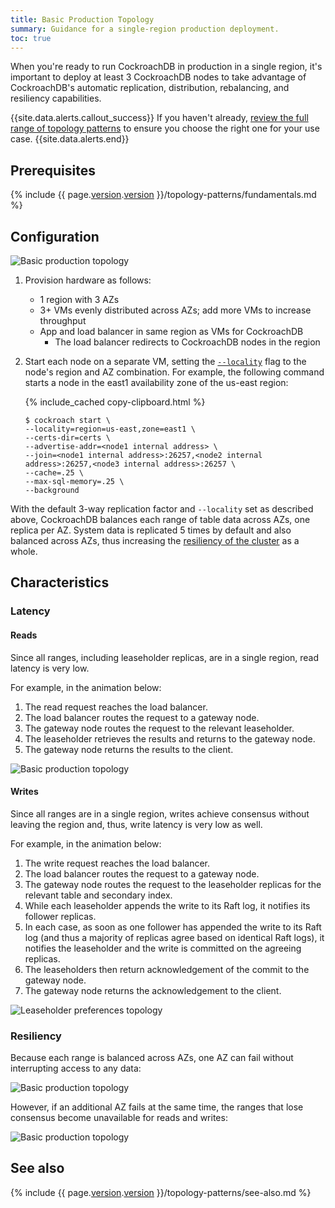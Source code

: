 ```yaml
---
title: Basic Production Topology
summary: Guidance for a single-region production deployment.
toc: true
---
```


When you're ready to run CockroachDB in production in a single region, it's important to deploy at least 3 CockroachDB nodes to take advantage of CockroachDB's automatic replication, distribution, rebalancing, and resiliency capabilities.  

{{site.data.alerts.callout_success}}
If you haven't already, [review the full range of topology patterns](topology-patterns.html) to ensure you choose the right one for your use case.
{{site.data.alerts.end}}

## Prerequisites

{% include {{ page.[version](cluster-settings.html#setting-version).[version](cluster-settings.html#setting-version) }}/topology-patterns/fundamentals.md %}

## Configuration

<img src="{{ 'images/v21.1/topology-patterns/topology_basic_production1.png' | relative_url }}" alt="Basic production topology" style="max-width:100%" />

1. Provision hardware as follows:
    - 1 region with 3 AZs
    - 3+ VMs evenly distributed across AZs; add more VMs to increase throughput
    - App and load balancer in same region as VMs for CockroachDB
        - The load balancer redirects to CockroachDB nodes in the region

2. Start each node on a separate VM, setting the [`--locality`](cockroach-start.html#locality) flag to the node's region and AZ combination. For example, the following command starts a node in the east1 availability zone of the us-east region:

    {% include_cached copy-clipboard.html %}
    ~~~ shell
    $ cockroach start \
    --locality=region=us-east,zone=east1 \
    --certs-dir=certs \
    --advertise-addr=<node1 internal address> \
    --join=<node1 internal address>:26257,<node2 internal address>:26257,<node3 internal address>:26257 \        
    --cache=.25 \
    --max-sql-memory=.25 \
    --background
    ~~~

With the default 3-way replication factor and `--locality` set as described above, CockroachDB balances each range of table data across AZs, one replica per AZ. System data is replicated 5 times by default and also balanced across AZs, thus increasing the [resiliency of the cluster](configure-replication-zones.html#create-a-replication-zone-for-a-system-range) as a whole.

## Characteristics

### Latency

#### Reads

Since all ranges, including leaseholder replicas, are in a single region, read latency is very low.

For example, in the animation below:

1. The read request reaches the load balancer.
2. The load balancer routes the request to a gateway node.
3. The gateway node routes the request to the relevant leaseholder.
4. The leaseholder retrieves the results and returns to the gateway node.
5. The gateway node returns the results to the client.

<img src="{{ 'images/v21.1/topology-patterns/topology_basic_production_reads.png' | relative_url }}" alt="Basic production topology" style="max-width:100%" />

#### Writes

Since all ranges are in a single region, writes achieve consensus without leaving the region and, thus, write latency is very low as well.

For example, in the animation below:

1. The write request reaches the load balancer.
2. The load balancer routes the request to a gateway node.
3. The gateway node routes the request to the leaseholder replicas for the relevant table and secondary index.
4. While each leaseholder appends the write to its Raft log, it notifies its follower replicas.
5. In each case, as soon as one follower has appended the write to its Raft log (and thus a majority of replicas agree based on identical Raft logs), it notifies the leaseholder and the write is committed on the agreeing replicas.
6. The leaseholders then return acknowledgement of the commit to the gateway node.
7. The gateway node returns the acknowledgement to the client.

<img src="{{ 'images/v21.1/topology-patterns/topology_basic_production_writes.gif' | relative_url }}" alt="Leaseholder preferences topology" style="max-width:100%" />

### Resiliency

Because each range is balanced across AZs, one AZ can fail without interrupting access to any data:

<img src="{{ 'images/v21.1/topology-patterns/topology_basic_production_resiliency1.png' | relative_url }}" alt="Basic production topology" style="max-width:100%" />

However, if an additional AZ fails at the same time, the ranges that lose consensus become unavailable for reads and writes:

<img src="{{ 'images/v21.1/topology-patterns/topology_basic_production_resiliency2.png' | relative_url }}" alt="Basic production topology" style="max-width:100%" />

## See also

{% include {{ page.[version](cluster-settings.html#setting-version).[version](cluster-settings.html#setting-version) }}/topology-patterns/see-also.md %}

